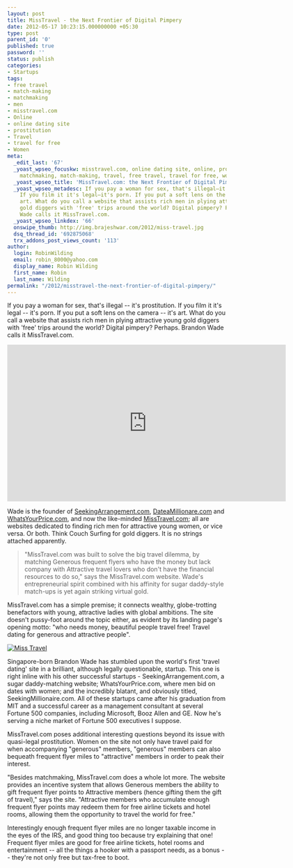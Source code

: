 ```yaml
---
layout: post
title: MissTravel - the Next Frontier of Digital Pimpery
date: 2012-05-17 10:23:15.000000000 +05:30
type: post
parent_id: '0'
published: true
password: ''
status: publish
categories:
- Startups
tags:
- free travel
- match-making
- matchmaking
- men
- misstravel.com
- Online
- online dating site
- prostitution
- Travel
- travel for free
- Women
meta:
  _edit_last: '67'
  _yoast_wpseo_focuskw: misstravel.com, online dating site, online, prostitution,
    matchmaking, match-making, travel, free travel, travel for free, women, men
  _yoast_wpseo_title: 'MissTravel.com: the Next Frontier of Digital Pimpery '
  _yoast_wpseo_metadesc: If you pay a woman for sex, that's illegal—it's prostitution.
    If you film it it's legal—it's porn. If you put a soft lens on the camera—it's
    art. What do you call a website that assists rich men in plying attractive young
    gold diggers with 'free' trips around the world? Digital pimpery? Perhaps. Brandon
    Wade calls it MissTravel.com.
  _yoast_wpseo_linkdex: '66'
  onswipe_thumb: http://img.brajeshwar.com/2012/miss-travel.jpg
  dsq_thread_id: '692875068'
  trx_addons_post_views_count: '113'
author:
  login: RobinWilding
  email: robin_8000@yahoo.com
  display_name: Robin Wilding
  first_name: Robin
  last_name: Wilding
permalink: "/2012/misstravel-the-next-frontier-of-digital-pimpery/"
---
```

<p>If you pay a woman for sex, that's illegal -- it's prostitution. If you film it it's legal -- it's porn. If you put a soft lens on the camera -- it's art. What do you call a website that assists rich men in plying attractive young gold diggers with 'free' trips around the world? Digital pimpery? Perhaps. Brandon Wade calls it MissTravel.com.</p>

<p><iframe width="640" height="360" src="http://www.youtube.com/embed/JLSiy4nUvnc" frameborder="0" allowfullscreen></iframe></p>
<p>Wade is the founder of <a href="http://www.seekingarrangement.com/">SeekingArrangement.com</a>, <a href="http://www.dateamillionaire.com/">DateaMillionare.com</a> and <a href="http://www.whatsyourprice.com/">WhatsYourPrice.com</a>, and now the like-minded <a href="http://www.misstravel.com/">MissTravel.com</a>; all are websites dedicated to finding rich men for attractive young women, or vice versa. Or both. Think Couch Surfing for gold diggers. It is no strings attached apparently.</p>
<blockquote><p>"MissTravel.com was built to solve the big travel dilemma, by matching Generous frequent flyers who have the money but lack company with Attractive travel lovers who don't have the financial resources to do so," says the MissTravel.com website. Wade's entrepreneurial spirit combined with his affinity for sugar daddy-style match-ups is yet again striking virtual gold.</p></blockquote>
<p>MissTravel.com has a simple premise; it connects wealthy, globe-trotting benefactors with young, attractive ladies with global ambitions. The site doesn't pussy-foot around the topic either, as evident by its landing page's opening motto: "who needs money, beautiful people travel free! Travel dating for generous and attractive people".</p>
<p><a href="http://www.misstravel.com/"><img src="/static/2012/05/miss-travel.jpg" alt="Miss Travel" class="alignright" /></a></p>
<p>Singapore-born Brandon Wade has stumbled upon the world's first 'travel dating' site in a brilliant, although legally questionable, startup. This one is right inline with his other successful startups - SeekingArrangement.com, a sugar daddy-matching website; WhatsYourPrice.com, where men bid on dates with women; and the incredibly blatant, and obviously titled, SeekingMillionaire.com. All of these startups came after his graduation from MIT and a successful career as a management consultant at several Fortune 500 companies, including Microsoft, Booz Allen and GE. Now he's serving a niche market of Fortune 500 executives I suppose. </p>
<p>MissTravel.com poses additional interesting questions beyond its issue with quasi-legal prostitution. Women on the site not only have travel paid for when accompanying "generous" members, "generous" members can also bequeath frequent flyer miles to "attractive" members in order to peak their interest. </p>
<p>"Besides matchmaking, MissTravel.com does a whole lot more. The website provides an incentive system that allows Generous members the ability to gift frequent flyer points to Attractive members (hence gifting them the gift of travel)," says the site. "Attractive members who accumulate enough frequent flyer points may redeem them for free airline tickets and hotel rooms, allowing them the opportunity to travel the world for free."</p>
<p>Interestingly enough frequent flyer miles are no longer taxable income in the eyes of the IRS, and good thing too because try explaining that one! Frequent flyer miles are good for free airline tickets, hotel rooms and entertainment -- all the things a hooker with a passport needs, as a bonus -- they're not only free but tax-free to boot.</p>
